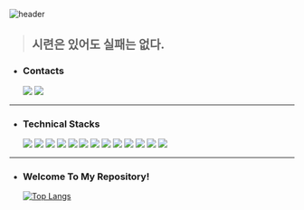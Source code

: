 ![header](https://capsule-render.vercel.app/api?type=Soft&color=gradient&height=130&section=header&text=Minwoo's%20Github%20Repository&fontSize=50&animation=fadeIn&desc=안녕하세요👋&descAlign=88&descAlignY=78&descSize=17)
<br>
> ## 시련은 있어도 실패는 없다.<br>

* ### Contacts
 
  <a href="https://www.instagram.com/minu3677/" target="_blank"><img src="https://img.shields.io/badge/Instagram-3F729B?style=flat-square&logo=Instagram&logoColor=FF3399"/></a>
<a href="mailto:chaminwoo369@gmail.com" target="_blank"><img src="https://img.shields.io/badge/chaminwoo369@gmail.com-EA4335?style=flat-square&logo=Gmail&logoColor=FFFFFF"/></a>

***

### 

* ### Technical Stacks

  <img src="https://img.shields.io/badge/Android-3DDC84?style=flat-square&logo=Android&logoColor=white"/>
  <img src="https://img.shields.io/badge/java-007396?style=flat-square&logo=java&logoColor=white"> 
  <img src="https://img.shields.io/badge/kotlin-7F52FF?style=flat-square&logo=kotilin&logoColor=white"/>
  <img src="https://img.shields.io/badge/Flutter-02569B?style=flat-square&logo=flutter&logoColor=white">
  <img src="https://img.shields.io/badge/dart-0175C2?style=flat-square&logo=dart&logoColor=white">
  <img src="https://img.shields.io/badge/C-A8B9CC?style=flat-square&logo=C&logoColor=white"/>
  <img src="https://img.shields.io/badge/c++-00599C?style=flat-square&logo=c%2B%2B&logoColor=white">
  <img src="https://img.shields.io/badge/python-3776AB?style=flat-square&logo=python&logoColor=white">

  <img src="https://img.shields.io/badge/amazonAWS-232F3E?style=flat-square&logo=amazonaws&logoColor=white"> 
  <img src="https://img.shields.io/badge/Node.js-339933?style=flat-square&logo=Node.js&logoColor=white">
  <img src="https://img.shields.io/badge/Express-000000?style=flat-square&logo=express&logoColor=white">
  <img src="https://img.shields.io/badge/javascript-F7DF1E?style=flat-square&logo=javascript&logoColor=black"> 
  <img src="https://img.shields.io/badge/MongoDB-47A248?style=flat-square&logo=MongoDB&logoColor=white">

***




* ### Welcome To My Repository!

  [![Top Langs](https://github-readme-stats.vercel.app/api/top-langs/?username=chachacha12&layout=compact)](https://github.com/anuraghazra/github-readme-stats)
 
<!--
